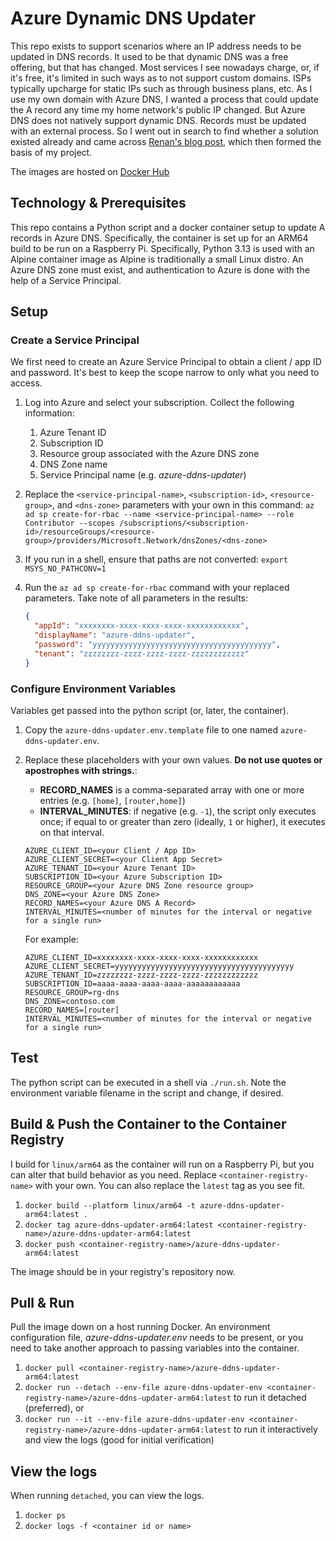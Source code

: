 # Azure Dynamic DNS Updater

This repo exists to support scenarios where an IP address needs to be updated in DNS records. It used to be that dynamic DNS was a free offering, but that has changed. Most services I see nowadays charge, or, if it's free, it's limited in such ways as to not support custom domains. ISPs typically upcharge for static IPs such as through business plans, etc. As I use my own domain with Azure DNS, I wanted a process that could update the A record any time my home network's public IP changed. But Azure DNS does not natively support dynamic DNS. Records must be updated with an external process. So I went out in search to find whether a solution existed already and came across [Renan's blog post](https://renanm.com/posts/keep-your-dns-uptodate-with-azure/), which then formed the basis of my project.

The images are hosted on [Docker Hub](https://hub.docker.com/r/simonkurtzmsft/azure-ddns-updater-arm64)

## Technology & Prerequisites

This repo contains a Python script and a docker container setup to update A records in Azure DNS. Specifically, the container is set up for an ARM64 build to be run on a Raspberry Pi. Specifically, Python 3.13 is used with an Alpine container image as Alpine is traditionally a small Linux distro. An Azure DNS zone must exist, and authentication to Azure is done with the help of a Service Principal.

## Setup

### Create a Service Principal

We first need to create an Azure Service Principal to obtain a client / app ID and password. It's best to keep the scope narrow to only what you need to access.

1. Log into Azure and select your subscription. Collect the following information:
    1. Azure Tenant ID
    1. Subscription ID
    1. Resource group associated with the Azure DNS zone
    1. DNS Zone name
    1. Service Principal name (e.g. *azure-ddns-updater*)

1. Replace the `<service-principal-name>`, `<subscription-id>`, `<resource-group>`, and `<dns-zone>` parameters with your own in this command:
    `az ad sp create-for-rbac --name <service-principal-name> --role Contributor --scopes /subscriptions/<subscription-id>/resourceGroups/<resource-group>/providers/Microsoft.Network/dnsZones/<dns-zone>`
1. If you run in a shell, ensure that paths are not converted:
    `export MSYS_NO_PATHCONV=1`
1. Run the `az ad sp create-for-rbac` command with your replaced parameters. Take note of all parameters in the results:

    ```json
   {
      "appId": "xxxxxxxx-xxxx-xxxx-xxxx-xxxxxxxxxxxx",
      "displayName": "azure-ddns-updater",
      "password": "yyyyyyyyyyyyyyyyyyyyyyyyyyyyyyyyyyyyyyyy",
      "tenant": "zzzzzzzz-zzzz-zzzz-zzzz-zzzzzzzzzzzz"
    }
    ```

### Configure Environment Variables

Variables get passed into the python script (or, later, the container).

1. Copy the `azure-ddns-updater.env.template` file to one named `azure-ddns-updater.env`.
1. Replace these placeholders with your own values. **Do not use quotes or apostrophes with strings.**:

    - **RECORD_NAMES** is a comma-separated array with one or more entries (e.g. `[home]`, `[router,home]`)
    - **INTERVAL_MINUTES**: if negative (e.g. `-1`), the script only executes once; if equal to or greater than zero (ideally, `1` or higher), it executes on that interval.

    ```shell
    AZURE_CLIENT_ID=<your Client / App ID>
    AZURE_CLIENT_SECRET=<your Client App Secret>
    AZURE_TENANT_ID=<your Azure Tenant ID>
    SUBSCRIPTION_ID=<your Azure Subscription ID>
    RESOURCE_GROUP=<your Azure DNS Zone resource group>
    DNS_ZONE=<your Azure DNS Zone>
    RECORD_NAMES=<your Azure DNS A Record>
    INTERVAL_MINUTES=<number of minutes for the interval or negative for a single run>
    ```

    For example:

    ```shell
    AZURE_CLIENT_ID=xxxxxxxx-xxxx-xxxx-xxxx-xxxxxxxxxxxx
    AZURE_CLIENT_SECRET=yyyyyyyyyyyyyyyyyyyyyyyyyyyyyyyyyyyyyyyy
    AZURE_TENANT_ID=zzzzzzzz-zzzz-zzzz-zzzz-zzzzzzzzzzzz
    SUBSCRIPTION_ID=aaaa-aaaa-aaaa-aaaa-aaaaaaaaaaaa
    RESOURCE_GROUP=rg-dns
    DNS_ZONE=contoso.com
    RECORD_NAMES=[router]
    INTERVAL_MINUTES=<number of minutes for the interval or negative for a single run>
    ```

## Test

The python script can be executed in a shell via `./run.sh`. Note the environment variable filename in the script and change, if desired.

## Build & Push the Container to the Container Registry

I build for `linux/arm64` as the container will run on a Raspberry Pi, but you can alter that build behavior as you need. Replace `<container-registry-name>` with your own. You can also replace the `latest` tag as you see fit.

1. `docker build --platform linux/arm64 -t azure-ddns-updater-arm64:latest .`
1. `docker tag azure-ddns-updater-arm64:latest <container-registry-name>/azure-ddns-updater-arm64:latest`
1. `docker push <container-registry-name>/azure-ddns-updater-arm64:latest`

The image should be in your registry's repository now.

## Pull & Run

Pull the image down on a host running Docker. An environment configuration file, *azure-ddns-updater.env* needs to be present, or you need to take another approach to passing variables into the container.

1) `docker pull <container-registry-name>/azure-ddns-updater-arm64:latest`
1) `docker run --detach --env-file azure-ddns-updater-env <container-registry-name>/azure-ddns-updater-arm64:latest` to run it detached (preferred), or
1) `docker run --it --env-file azure-ddns-updater-env <container-registry-name>/azure-ddns-updater-arm64:latest` to run it interactively and view the logs (good for initial verification)

## View the logs

When running `detached`, you can view the logs.

1) `docker ps`
1) `docker logs -f <container id or name>`
